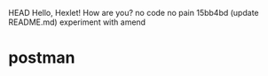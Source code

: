 HEAD
Hello, Hexlet! How are you?
no code no pain
15bb4bd (update README.md)
experiment with amend
# postman
